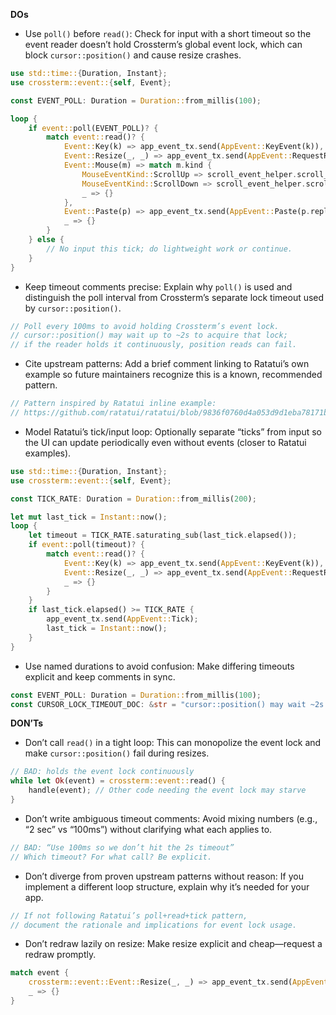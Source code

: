 **DOs**
- Use `poll()` before `read()`: Check for input with a short timeout so the event reader doesn’t hold Crossterm’s global event lock, which can block `cursor::position()` and cause resize crashes.
```rust
use std::time::{Duration, Instant};
use crossterm::event::{self, Event};

const EVENT_POLL: Duration = Duration::from_millis(100);

loop {
    if event::poll(EVENT_POLL)? {
        match event::read()? {
            Event::Key(k) => app_event_tx.send(AppEvent::KeyEvent(k)),
            Event::Resize(_, _) => app_event_tx.send(AppEvent::RequestRedraw),
            Event::Mouse(m) => match m.kind {
                MouseEventKind::ScrollUp => scroll_event_helper.scroll_up(),
                MouseEventKind::ScrollDown => scroll_event_helper.scroll_down(),
                _ => {}
            },
            Event::Paste(p) => app_event_tx.send(AppEvent::Paste(p.replace("\r", "\n"))),
            _ => {}
        }
    } else {
        // No input this tick; do lightweight work or continue.
    }
}
```

- Keep timeout comments precise: Explain why `poll()` is used and distinguish the poll interval from Crossterm’s separate lock timeout used by `cursor::position()`.
```rust
// Poll every 100ms to avoid holding Crossterm’s event lock.
// cursor::position() may wait up to ~2s to acquire that lock;
// if the reader holds it continuously, position reads can fail.
```

- Cite upstream patterns: Add a brief comment linking to Ratatui’s own example so future maintainers recognize this is a known, recommended pattern.
```rust
// Pattern inspired by Ratatui inline example:
// https://github.com/ratatui/ratatui/blob/9836f0760d4a053d9d1eba78171be89cb22dc850/examples/apps/inline/src/main.rs#L98-L118
```

- Model Ratatui’s tick/input loop: Optionally separate “ticks” from input so the UI can update periodically even without events (closer to Ratatui examples).
```rust
use std::time::{Duration, Instant};
use crossterm::event::{self, Event};

const TICK_RATE: Duration = Duration::from_millis(200);

let mut last_tick = Instant::now();
loop {
    let timeout = TICK_RATE.saturating_sub(last_tick.elapsed());
    if event::poll(timeout)? {
        match event::read()? {
            Event::Key(k) => app_event_tx.send(AppEvent::KeyEvent(k)),
            Event::Resize(_, _) => app_event_tx.send(AppEvent::RequestRedraw),
            _ => {}
        }
    }
    if last_tick.elapsed() >= TICK_RATE {
        app_event_tx.send(AppEvent::Tick);
        last_tick = Instant::now();
    }
}
```

- Use named durations to avoid confusion: Make differing timeouts explicit and keep comments in sync.
```rust
const EVENT_POLL: Duration = Duration::from_millis(100);
const CURSOR_LOCK_TIMEOUT_DOC: &str = "cursor::position() may wait ~2s for event lock";
```

**DON’Ts**
- Don’t call `read()` in a tight loop: This can monopolize the event lock and make `cursor::position()` fail during resizes.
```rust
// BAD: holds the event lock continuously
while let Ok(event) = crossterm::event::read() {
    handle(event); // Other code needing the event lock may starve
}
```

- Don’t write ambiguous timeout comments: Avoid mixing numbers (e.g., “2 sec” vs “100ms”) without clarifying what each applies to.
```rust
// BAD: “Use 100ms so we don’t hit the 2s timeout”
// Which timeout? For what call? Be explicit.
```

- Don’t diverge from proven upstream patterns without reason: If you implement a different loop structure, explain why it’s needed for your app.
```rust
// If not following Ratatui’s poll+read+tick pattern,
// document the rationale and implications for event lock usage.
```

- Don’t redraw lazily on resize: Make resize explicit and cheap—request a redraw promptly.
```rust
match event {
    crossterm::event::Event::Resize(_, _) => app_event_tx.send(AppEvent::RequestRedraw),
    _ => {}
}
```